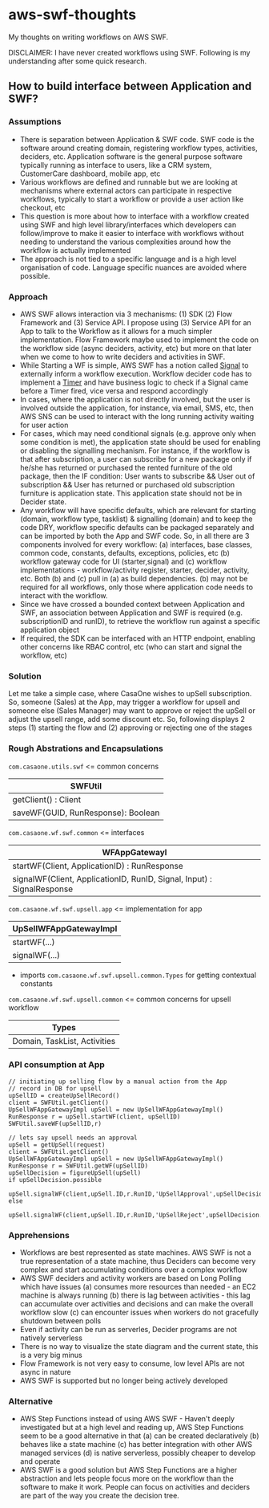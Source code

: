 # aws-swf-thoughts
My thoughts on writing workflows on AWS SWF.

DISCLAIMER: I have never created workflows using SWF. Following is my understanding after some quick research.
## How to build interface between Application and SWF?
### Assumptions
- There is separation between Application & SWF code. SWF code is the software around creating domain, registering workflow types, activities, deciders, etc. Application software is the general purpose software typically running as interface to users, like a CRM system, CustomerCare dashboard, mobile app, etc
- Various workflows are defined and runnable but we are looking at mechanisms where external actors can participate in respective workflows, typically to start a workflow or provide a user action like checkout, etc
- This question is more about how to interface with a workflow created using SWF and high level library/interfaces which developers can follow/improve to make it easier to interface with workflows without needing to understand the various complexities around how the workflow is actually implemented
- The approach is not tied to a specific language and is a high level organisation of code. Language specific nuances are avoided where possible.
### Approach
- AWS SWF allows interaction via 3 mechanisms: (1) SDK (2) Flow Framework and (3) Service API. I propose using (3) Service API for an App to talk to the Workflow as it allows for a much simpler implementation. Flow Framework maybe used to implement the code on the workflow side (async deciders, activity, etc) but more on that later when we come to how to write deciders and activities in SWF.
- While Starting a WF is simple, AWS SWF has a notion called [Signal]( https://docs.aws.amazon.com/amazonswf/latest/developerguide/swf-dg-signals.html) to externally inform a workflow execution. Workflow decider code has to implement a [Timer](https://docs.aws.amazon.com/amazonswf/latest/developerguide/swf-dg-timers.html) and have business logic to check if a Signal came before a Timer fired, vice versa and respond accordingly
- In cases, where the application is not directly involved, but the user is involved outside the application, for instance, via email, SMS, etc, then AWS SNS can be used to interact with the long running activity waiting for user action
- For cases, which may need conditional signals (e.g. approve only when some condition is met), the application state should be used for enabling or disabling the signalling mechanism. For instance, if the workflow is that after subscription, a user can subscribe for a new package only if he/she has returned or purchased the rented furniture of the old package, then the IF condition: User wants to subscribe && User out of subscription && User has returned or purchased old subscription furniture is application state. This application state should not be in Decider state.
- Any workflow will have specific defaults, which are relevant for starting (domain, workflow type, tasklist) & signalling (domain) and to keep the code DRY, workflow specific defaults can be packaged separately and can be imported by both the App and SWF code. So, in all there are 3 components involved for every workflow: (a) interfaces, base classes, common code, constants, defaults, exceptions, policies, etc (b) workflow gateway code for UI (starter,signal) and (c) workflow implementations - workflow/activity register, starter, decider, activity, etc. Both (b) and (c) pull in (a) as build dependencies. (b) may not be required for all workflows, only those where application code needs to interact with the workflow.
- Since we have crossed a bounded context between Application and SWF, an association between Application and SWF is required (e.g. subscriptionID and runID), to retrieve the workflow run against a specific application object
- If required, the SDK can be interfaced with an HTTP endpoint, enabling other concerns like RBAC control, etc (who can start and signal the workflow, etc)
### Solution
Let me take a simple case, where CasaOne wishes to upSell subscription. So, someone (Sales) at the App, may trigger a workflow for upsell and someone else (Sales Manager) may want to approve or reject the upSell or adjust the upsell range, add some discount etc. So, following displays 2 steps (1) starting the flow and (2) approving or rejecting one of the stages

### Rough Abstrations and Encapsulations
`com.casaone.utils.swf` <= common concerns

| SWFUtil | 
| ------------- |
| getClient() : Client |
| saveWF(GUID, RunResponse): Boolean |

`com.casaone.wf.swf.common` <= interfaces

| WFAppGatewayI | 
| ------------- |
| startWF(Client, ApplicationID) : RunResponse |
| signalWF(Client, ApplicationID, RunID, Signal, Input) : SignalResponse |

`com.casaone.wf.swf.upsell.app` <= implementation for app

| UpSellWFAppGatewayImpl | 
| ------------- |
| startWF(...)|
| signalWF(...)|

- imports `com.casaone.wf.swf.upsell.common.Types` for getting contextual constants

`com.casaone.wf.swf.upsell.common` <= common concerns for upsell workflow

| Types | 
| ------------- |
| Domain, TaskList, Activities|

### API consumption at App
```
// initiating up selling flow by a manual action from the App
// record in DB for upsell
upSellID = createUpSellRecord()
client = SWFUtil.getClient()
UpSellWFAppGatewayImpl upSell = new UpSellWFAppGatewayImpl()
RunResponse r = upSell.startWF(client, upSellID)
SWFUtil.saveWF(upSellID,r)
```
```
// lets say upsell needs an approval
upSell = getUpSell(request)
client = SWFUtil.getClient()
UpSellWFAppGatewayImpl upSell = new UpSellWFAppGatewayImpl()
RunResponse r = SWFUtil.getWF(upSellID)
upSellDecision = figureUpSell(upSell)
if upSellDecision.possible
  upSell.signalWF(client,upSell.ID,r.RunID,'UpSellApproval',upSellDecision.Result)
else
  upSell.signalWF(client,upSell.ID,r.RunID,'UpSellReject',upSellDecision.Result)
```

### Apprehensions
- Workflows are best represented as state machines. AWS SWF is not a true representation of a state machine, thus Deciders can become very complex and start accumulating conditions over a complex workflow
- AWS SWF deciders and activity workers are based on Long Polling which have issues (a) consumes more resources than needed - an EC2 machine is always running (b) there is lag between activities - this lag can accumulate over activities and decisions and can make the overall workflow slow (c) can encounter issues when workers do not gracefully shutdown between polls
- Even if activity can be run as serverles, Decider programs are not natively serverless
- There is no way to visualize the state diagram and the current state, this is a very big minus
- Flow Framework is not very easy to consume, low level APIs are not async in nature
- AWS SWF is supported but no longer being actively developed
### Alternative
- AWS Step Functions instead of using AWS SWF - Haven't deeply investigated but at a high level and reading up, AWS Step Functions seem to be a good alternative in that (a) can be created declaratively (b) behaves like a state machine (c) has better integration with other AWS managed services (d) is native serverless, possibly cheaper to develop and operate
- AWS SWF is a good solution but AWS Step Functions are a higher abstraction and lets people focus more on the workflow than the software to make it work. People can focus on activities and deciders are part of the way you create the decision tree.
